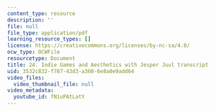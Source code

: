 ```yaml
---
content_type: resource
description: ''
file: null
file_type: application/pdf
learning_resource_types: []
license: https://creativecommons.org/licenses/by-nc-sa/4.0/
ocw_type: OCWFile
resourcetype: Document
title: 24. Indie Games and Aesthetics with Jesper Juul transcript
uid: 3532c832-f787-43d3-a360-6e8a0e9add64
video_files:
  video_thumbnail_file: null
video_metadata:
  youtube_id: fN1uPAtLatY
---
```


